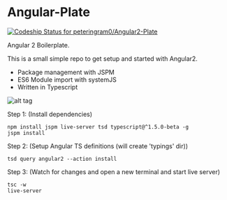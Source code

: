 # Angular-Plate

[ ![Codeship Status for peteringram0/Angular2-Plate](https://codeship.com/projects/ba7d7380-d63e-0132-8045-0ebaa675b5e0/status?branch=master)](https://codeship.com/projects/78306)

Angular 2 Boilerplate.

This is a small simple repo to get setup and started with Angular2.

* Package management with JSPM
* ES6 Module import with systemJS
* Written in Typescript


![alt tag](https://38.media.tumblr.com/tumblr_mb0zznFwl21r1mtsdo1_400.gif)

Step 1: (Install dependencies)
```shell
npm install jspm live-server tsd typescript@^1.5.0-beta -g
jspm install
````

Step 2: (Setup Angular TS definitions (will create 'typings' dir))
```shell
tsd query angular2 --action install
````

Step 3: (Watch for changes and open a new terminal and start live server)
```shell
tsc -w
live-server
````
